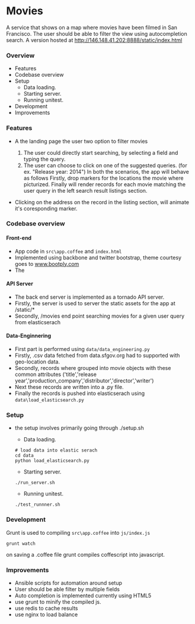 Movies
=========
A service that shows on a map where movies have been filmed in San Francisco. The user should be able to filter the view using autocompletion search.
A version hosted at http://146.148.41.202:8888/static/index.html


### Overview

* Features
* Codebase overview
* Setup
    * Data loading.
    * Starting server.
    * Running unitest.
* Development
* Improvements

### Features
* A the landing page the user two option to filter movies
    1. The user could directly start searching, by selecting a field and typing the query.
    2. The user can choose to click on one of the suggested queries. (for ex. "Release year: 2014")
In both the scenarios, the app will behave as follows
Firstly, drop markers for the locations the movie where picturized.
Finally will render records for each movie matching the user query in the left search result listings section.

* Clicking on the address on the record in the listing section, will animate it's coresponding marker.

### Codebase overview

#### Front-end
* App code in `src\app.coffee` and `index.html`
* Implemented using backbone and twitter bootstrap, theme courtesy goes to www.bootply.com
* The <datalist> tag is used to provide an "autocomplete" feature on <input> elements.

#### API Server
* The back end server is implemented as a tornado API server.
* Firstly, the server is used to server the static assets for the app at /static/*
* Secondly, /movies end point searching movies for a given user query from elasticserach

#### Data-Enginnering
* First part is performed using `data/data_engineering.py`
* Firstly, .csv data fetched from data.sfgov.org had to supported with geo-location data.
* Secondly, records where grouped into movie objects with these common attributes ('title','release year','production_company','distributor','director','writer')
* Next these records are written into a .py file.
* Finally the records is pushed into elasticserach using `data\load_elasticsearch.py`

### Setup
* the setup involves primarily going through ./setup.sh
    * Data loading.
    ```
    # load data into elastic serach
    cd data
    python load_elasticsearch.py
    ```
    * Starting server.
    ```
    ./run_server.sh
    ```

    * Running unitest.
    ```
    ./test_runnner.sh
    ```

### Development
Grunt is used to compiling `src\app.coffee` into `js/index.js`
```
grunt watch
```
on saving a .coffee file grunt compiles coffescript into javascript.

### Improvements
* Ansible scripts for automation around setup
* User should be able filter by multiple fields
* Auto completion is implemented currently using HTML5 <datalist>, these are not optimally implemeted across all browsers. Firefox has the best implementation chrome is a bit bad. We might wanna use typeahead.js or jQueryUI autocompletion plugin to have a consisting behaviour.
* use grunt to minify the compiled js.
* use redis to cache results
* use nginx to load balance




